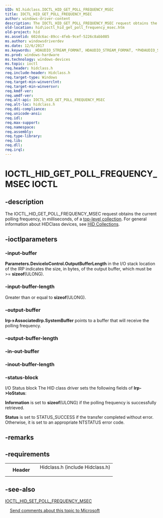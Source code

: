 ```yaml
---
UID: NI.hidclass.IOCTL_HID_GET_POLL_FREQUENCY_MSEC
title: IOCTL_HID_GET_POLL_FREQUENCY_MSEC
author: windows-driver-content
description: The IOCTL_HID_GET_POLL_FREQUENCY_MSEC request obtains the current polling frequency, in milliseconds, of a top-level collection.
old-location: hid\ioctl_hid_get_poll_frequency_msec.htm
old-project: hid
ms.assetid: 602dc6ac-89cc-4feb-9cef-5226c8abb085
ms.author: windowsdriverdev
ms.date: 12/6/2017
ms.keywords: _HDAUDIO_STREAM_FORMAT, HDAUDIO_STREAM_FORMAT, *PHDAUDIO_STREAM_FORMAT
ms.prod: windows-hardware
ms.technology: windows-devices
ms.topic: ioctl
req.header: hidclass.h
req.include-header: Hidclass.h
req.target-type: Windows
req.target-min-winverclnt: 
req.target-min-winversvr: 
req.kmdf-ver: 
req.umdf-ver: 
req.alt-api: IOCTL_HID_GET_POLL_FREQUENCY_MSEC
req.alt-loc: hidclass.h
req.ddi-compliance: 
req.unicode-ansi: 
req.idl: 
req.max-support: 
req.namespace: 
req.assembly: 
req.type-library: 
req.lib: 
req.dll: 
req.irql: 
---
```


# IOCTL_HID_GET_POLL_FREQUENCY_MSEC IOCTL



## -description
The IOCTL_HID_GET_POLL_FREQUENCY_MSEC request obtains the current polling frequency, in milliseconds, of a <a href="https://msdn.microsoft.com/dcbee8e3-d03a-45c8-92e4-0897b9f55177">top-level collection</a>.
For general information about HIDClass devices, see <a href="https://msdn.microsoft.com/2d3efb38-4eba-43db-8cff-9fac30209952">HID Collections</a>. 


## -ioctlparameters

### -input-buffer
<b>Parameters.DeviceIoControl.OutputBufferLength</b> in the I/O stack location of the IRP indicates the size, in bytes, of the output buffer, which must be &gt;= <b>sizeof</b>(ULONG). 

### -input-buffer-length
Greater than or equal to <b>sizeof</b>(ULONG). 

### -output-buffer
<b>Irp-&gt;AssociatedIrp.SystemBuffer</b> points to a buffer that will receive the polling frequency. 

### -output-buffer-length


### -in-out-buffer

<text></text>

### -inout-buffer-length

<text></text>

### -status-block
I/O Status block
The HID class driver sets the following fields of <b>Irp-&gt;IoStatus</b>:

<b>Information</b> is set to <b>sizeof</b>(ULONG) if the polling frequency is successfully retrieved. 

<b>Status</b> is set to STATUS_SUCCESS if the transfer completed without error. Otherwise, it is set to an appropriate NTSTATUS error code.

## -remarks


## -requirements
<table>
<tr>
<th width="30%">
Header
</th>
<td width="70%">
<dl>
<dt>Hidclass.h (include Hidclass.h)</dt>
</dl>
</td>
</tr>
</table>

## -see-also
<dl>
<dt>
<a href="..\hidclass\ni-hidclass-ioctl_hid_set_poll_frequency_msec.md">IOCTL_HID_SET_POLL_FREQUENCY_MSEC</a>
</dt>
</dl>
 
 
<a href="mailto:wsddocfb@microsoft.com?subject=Documentation%20feedback [hid\hid]:%20IOCTL_HID_GET_POLL_FREQUENCY_MSEC control code%20 RELEASE:%20(12/6/2017)&amp;body=%0A%0APRIVACY STATEMENT%0A%0AWe use your feedback to improve the documentation. We don't use your email address for any other purpose, and we'll remove your email address from our system after the issue that you're reporting is fixed. While we're working to fix this issue, we might send you an email message to ask for more info. Later, we might also send you an email message to let you know that we've addressed your feedback.%0A%0AFor more info about Microsoft's privacy policy, see http://privacy.microsoft.com/en-us/default.aspx." title="Send comments about this topic to Microsoft">Send comments about this topic to Microsoft</a>
